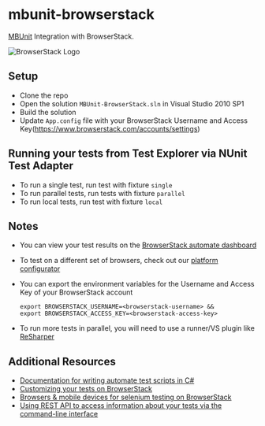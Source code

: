 # mbunit-browserstack
[MBUnit](https://github.com/Gallio/mbunit-v3) Integration with BrowserStack.

![BrowserStack Logo](https://d98b8t1nnulk5.cloudfront.net/production/images/layout/logo-header.png?1469004780)

## Setup
* Clone the repo
* Open the solution `MBUnit-BrowserStack.sln` in Visual Studio 2010 SP1
* Build the solution
* Update `App.config` file with your BrowserStack Username and Access Key(https://www.browserstack.com/accounts/settings)

## Running your tests from Test Explorer via NUnit Test Adapter
- To run a single test, run test with fixture `single`
- To run parallel tests, run tests with fixture `parallel`
- To run local tests, run test with fixture `local`

## Notes
* You can view your test results on the [BrowserStack automate dashboard](https://www.browserstack.com/automate)
* To test on a different set of browsers, check out our [platform configurator](https://www.browserstack.com/automate/c-sharp#setting-os-and-browser)
* You can export the environment variables for the Username and Access Key of your BrowserStack account

  ```
  export BROWSERSTACK_USERNAME=<browserstack-username> &&
  export BROWSERSTACK_ACCESS_KEY=<browserstack-access-key>
  ```
* To run more tests in parallel, you will need to use a runner/VS plugin like [ReSharper](https://www.jetbrains.com/resharper/)

## Additional Resources
* [Documentation for writing automate test scripts in C#](https://www.browserstack.com/automate/c-sharp)
* [Customizing your tests on BrowserStack](https://www.browserstack.com/automate/capabilities)
* [Browsers & mobile devices for selenium testing on BrowserStack](https://www.browserstack.com/list-of-browsers-and-platforms?product=automate)
* [Using REST API to access information about your tests via the command-line interface](https://www.browserstack.com/automate/rest-api)
